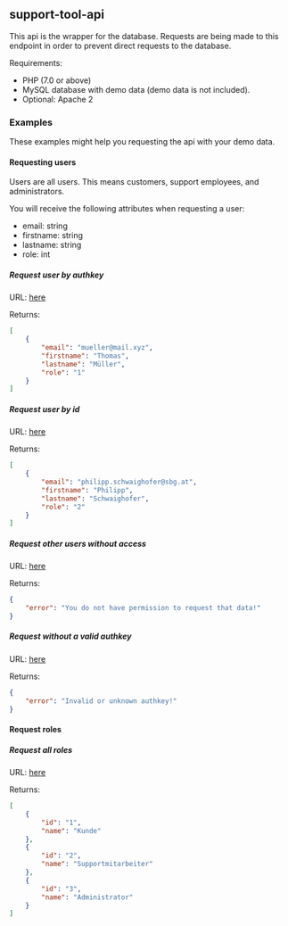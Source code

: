 ## support-tool-api

This api is the wrapper for the database. Requests are being made to this endpoint
in order to prevent direct requests to the database.

Requirements:

 * PHP (7.0 or above)
 * MySQL database with demo data (demo data is not included).
 * Optional: Apache 2


### Examples

These examples might help you requesting the api with your demo data.

#### Requesting users

Users are all users. This means customers, support employees, and administrators.

You will receive the following attributes when requesting a user:

 * email: string
 * firstname: string
 * lastname: string
 * role: int

##### Request user by authkey

URL: [here](http://localhost/src/api/Endpoints/get/user.php?authkey=3c7ebb-b25806-b3c21f-352432-804562)

Returns:

```json
[
    {
        "email": "mueller@mail.xyz",
        "firstname": "Thomas",
        "lastname": "Müller",
        "role": "1"
    }
]
```

##### Request user by id

URL: [here](http://localhost/src/api/Endpoints/get/user.php?authkey=3c7ebb-b25806-b3c21f-352432-804562&userid=2)

Returns:

```json
[
    {
        "email": "philipp.schwaighofer@sbg.at",
        "firstname": "Philipp",
        "lastname": "Schwaighofer",
        "role": "2"
    }
]
```

##### Request other users without access

URL: [here](http://localhost/src/api/Endpoints/get/user.php?authkey=3c7ebb-b25806-b3c21f-352432-804562&userid=3)

Returns:

```json
{
    "error": "You do not have permission to request that data!"
}
```

##### Request without a valid authkey

URL: [here](http://localhost/src/api/Endpoints/get/user.php?authkey=3c7ebb-b25806-b3c21f-352432-80456)

Returns:

```json
{
    "error": "Invalid or unknown authkey!"
}
```

#### Request roles

##### Request all roles

URL: [here](http://localhost/src/api/Endpoints/get/roles.php?authkey=31166d-85d82e-4ea258-3bfa60-c903f5)

Returns:

```json
[
    {
        "id": "1",
        "name": "Kunde"
    },
    {
        "id": "2",
        "name": "Supportmitarbeiter"
    },
    {
        "id": "3",
        "name": "Administrator"
    }
]
```

#### 
